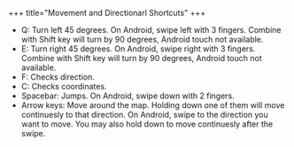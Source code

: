 +++
title="Movement and Directionarl Shortcuts"
+++
* Q: Turn left 45 degrees. On Android, swipe left with 3 fingers.
	Combine with Shift key will turn by 90 degrees, Android touch not available.
* E: Turn right 45 degrees. On Android, swipe right with 3 fingers.
	Combine with Shift key will turn by 90 degrees, Android touch not available.
* F: Checks direction.
* C: Checks coordinates.
* Spacebar: Jumps. On Android, swipe down with 2 fingers.
* Arrow keys: Move around the map. Holding down one of them will move continuesly to that direction. On Android, swipe to the direction you want to move. You may also hold down to move continuesly after the swipe.
